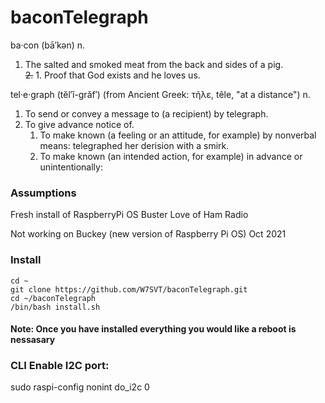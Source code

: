 # baconTelegraph
ba·con  (bā′kən)
n.<br>
1. The salted and smoked meat from the back and sides of a pig. <br> 
~~2.~~ 1. Proof that God exists and he loves us.  

tel·e·graph  (tĕl′ĭ-grăf′) (from Ancient Greek: τῆλε, têle, "at a distance")
n.<br>
1. To send or convey a message to (a recipient) by telegraph.
1. To give advance notice of.
   1. To make known (a feeling or an attitude, for example) by nonverbal means: telegraphed her derision with a smirk.
   1. To make known (an intended action, for example) in advance or unintentionally:

### Assumptions
Fresh install of RaspberryPi OS Buster
Love of Ham Radio

Not working on Buckey (new version of Raspberry Pi OS) Oct 2021

### Install
```
cd ~
git clone https://github.com/W7SVT/baconTelegraph.git
cd ~/baconTelegraph
/bin/bash install.sh
```

#### Note: Once you have installed everything you would like a reboot is nessasary
### CLI Enable I2C port:

sudo raspi-config nonint do_i2c 0
